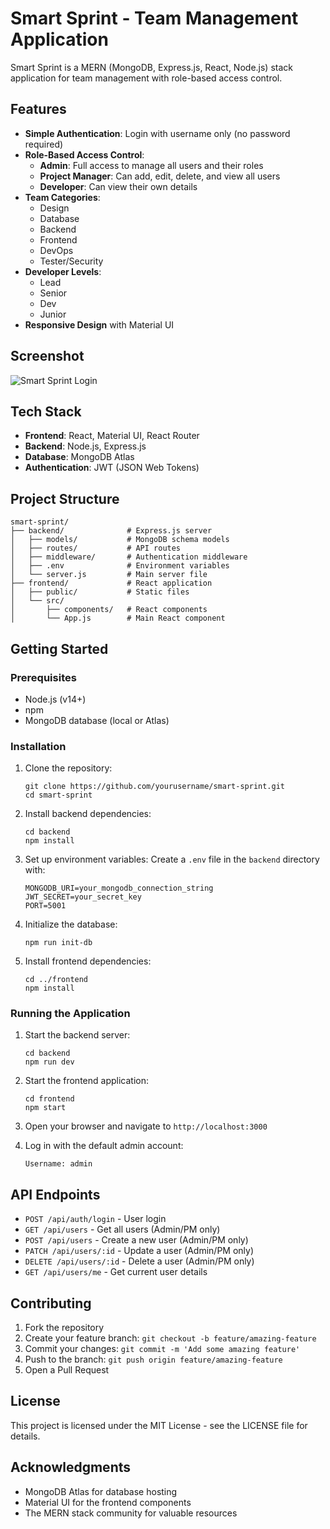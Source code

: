 # Smart Sprint - Team Management Application

Smart Sprint is a MERN (MongoDB, Express.js, React, Node.js) stack application for team management with role-based access control.

## Features

- **Simple Authentication**: Login with username only (no password required)
- **Role-Based Access Control**:
  - **Admin**: Full access to manage all users and their roles
  - **Project Manager**: Can add, edit, delete, and view all users
  - **Developer**: Can view their own details
- **Team Categories**:
  - Design
  - Database
  - Backend
  - Frontend
  - DevOps
  - Tester/Security
- **Developer Levels**:
  - Lead
  - Senior
  - Dev
  - Junior
- **Responsive Design** with Material UI

## Screenshot

![Smart Sprint Login](/screenshots/login.png)

## Tech Stack

- **Frontend**: React, Material UI, React Router
- **Backend**: Node.js, Express.js
- **Database**: MongoDB Atlas
- **Authentication**: JWT (JSON Web Tokens)

## Project Structure

```
smart-sprint/
├── backend/              # Express.js server
│   ├── models/           # MongoDB schema models
│   ├── routes/           # API routes
│   ├── middleware/       # Authentication middleware
│   ├── .env              # Environment variables
│   └── server.js         # Main server file
├── frontend/             # React application
│   ├── public/           # Static files
│   └── src/
│       ├── components/   # React components
│       └── App.js        # Main React component
```

## Getting Started

### Prerequisites

- Node.js (v14+)
- npm
- MongoDB database (local or Atlas)

### Installation

1. Clone the repository:
   ```
   git clone https://github.com/yourusername/smart-sprint.git
   cd smart-sprint
   ```

2. Install backend dependencies:
   ```
   cd backend
   npm install
   ```

3. Set up environment variables:
   Create a `.env` file in the `backend` directory with:
   ```
   MONGODB_URI=your_mongodb_connection_string
   JWT_SECRET=your_secret_key
   PORT=5001
   ```

4. Initialize the database:
   ```
   npm run init-db
   ```

5. Install frontend dependencies:
   ```
   cd ../frontend
   npm install
   ```

### Running the Application

1. Start the backend server:
   ```
   cd backend
   npm run dev
   ```

2. Start the frontend application:
   ```
   cd frontend
   npm start
   ```

3. Open your browser and navigate to `http://localhost:3000`

4. Log in with the default admin account:
   ```
   Username: admin
   ```

## API Endpoints

- `POST /api/auth/login` - User login
- `GET /api/users` - Get all users (Admin/PM only)
- `POST /api/users` - Create a new user (Admin/PM only)
- `PATCH /api/users/:id` - Update a user (Admin/PM only)
- `DELETE /api/users/:id` - Delete a user (Admin/PM only)
- `GET /api/users/me` - Get current user details

## Contributing

1. Fork the repository
2. Create your feature branch: `git checkout -b feature/amazing-feature`
3. Commit your changes: `git commit -m 'Add some amazing feature'`
4. Push to the branch: `git push origin feature/amazing-feature`
5. Open a Pull Request

## License

This project is licensed under the MIT License - see the LICENSE file for details.

## Acknowledgments

- MongoDB Atlas for database hosting
- Material UI for the frontend components
- The MERN stack community for valuable resources 